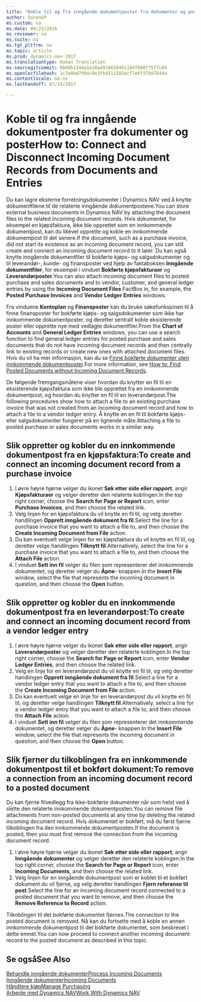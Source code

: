 ```yaml
---
title: "Koble til og fra inngående dokumentposter fra dokumenter og poster"
author: SorenGP
ms.custom: na
ms.date: 09/22/2016
ms.reviewer: na
ms.suite: na
ms.tgt_pltfrm: na
ms.topic: article
ms.prod: dynamics-nav-2017
ms.translationtype: Human Translation
ms.sourcegitcommit: 6b60b1344a1e18ad91863046110df880f75f7c04
ms.openlocfilehash: 1c3a0b07d9ac8e3fbd111583acf7e6f378d7644a
ms.contentlocale: nb-no
ms.lasthandoff: 07/19/2017

---
```


# <a name="how-to-connect-and-disconnect-incoming-document-records-from-documents-and-entries"></a><span data-ttu-id="dd8fd-102">Koble til og fra inngående dokumentposter fra dokumenter og poster</span><span class="sxs-lookup"><span data-stu-id="dd8fd-102">How to: Connect and Disconnect Incoming Document Records from Documents and Entries</span></span>
<span data-ttu-id="dd8fd-103">Du kan lagre eksterne forretningsdokumenter i Dynamics NAV ved å knytte dokumentfilene til de relaterte inngående dokumentpostene.</span><span class="sxs-lookup"><span data-stu-id="dd8fd-103">You can store external business documents in Dynamics NAV by attaching the document files to the related incoming document records.</span></span> <span data-ttu-id="dd8fd-104">Hvis dokumentet, for eksempel en kjøpsfaktura, ikke ble opprettet som en innkommende dokumentpost, kan du likevel opprette og koble en innkommende dokumentpost til det senere.</span><span class="sxs-lookup"><span data-stu-id="dd8fd-104">If the document, such as a purchase invoice, did not start its existence as an incoming document record, you can still create and connect an incoming document record to it later.</span></span> <span data-ttu-id="dd8fd-105">Du kan også knytte inngående dokumentfiler til bokførte kjøps- og salgsdokumenter og til leverandør-, kunde- og finansposter ved hjelp av faktaboksen **Inngående dokumentfiler**, for eksempel i vinduet **Bokførte kjøpsfakturaer** og **Leverandørposter**.</span><span class="sxs-lookup"><span data-stu-id="dd8fd-105">You can also attach incoming document files to posted purchase and sales documents and to vendor, customer, and general ledger entries by using the **Incoming Document Files** FactBox in, for example, the **Posted Purchase Invoices** and **Vendor Ledger Entries** windows.</span></span>

<span data-ttu-id="dd8fd-106">Fra vinduene **Kontoplan** og **Finansposter** kan du bruke søkefunksjonen til å finne finansposter for bokførte kjøps- og salgsdokumenter som ikke har innkommende dokumentposter, og deretter sentralt koble eksisterende poster eller opprette nye med vedlagte dokumentfiler.</span><span class="sxs-lookup"><span data-stu-id="dd8fd-106">From the **Chart of Accounts** and **General Ledger Entries** windows, you can use a search function to find general ledger entries for posted purchase and sales documents that do not have incoming document records and then centrally link to existing records or create new ones with attached document files.</span></span> <span data-ttu-id="dd8fd-107">Hvis du vil ha mer informasjon, kan du se [Finne bokførte dokumenter uten innkommende dokumentposter](across-how-find-posted-documents-without-income-document-records.md).</span><span class="sxs-lookup"><span data-stu-id="dd8fd-107">For more information, see [How to: Find Posted Documents without Incoming Document Records](across-how-find-posted-documents-without-income-document-records.md).</span></span>

<span data-ttu-id="dd8fd-108">De følgende fremgangsmåtene viser hvordan du knytter en fil til en eksisterende kjøpsfaktura som ikke ble opprettet fra en innkommende dokumentpost, og hvordan du knytter en fil til en leverandørpost.</span><span class="sxs-lookup"><span data-stu-id="dd8fd-108">The following procedures show how to attach a file to an existing purchase invoice that was not created from an incoming document record and how to attach a file to a vendor ledger entry.</span></span> <span data-ttu-id="dd8fd-109">Å knytte en en fil til bokførte kjøps- eller salgsdokumenter fungerer på en lignende måte.</span><span class="sxs-lookup"><span data-stu-id="dd8fd-109">Attaching a file to posted purchase or sales documents works in a similar way.</span></span>

## <a name="to-create-and-connect-an-incoming-document-record-from-a-purchase-invoice"></a><span data-ttu-id="dd8fd-110">Slik oppretter og kobler du en innkommende dokumentpost fra en kjøpsfaktura:</span><span class="sxs-lookup"><span data-stu-id="dd8fd-110">To create and connect an incoming document record from a purchase invoice</span></span>
1. <span data-ttu-id="dd8fd-111">I øvre høyre hjørne velger du ikonet **Søk etter side eller rapport**, angir **Kjøpsfakturaer** og velger deretter den relaterte koblingen.</span><span class="sxs-lookup"><span data-stu-id="dd8fd-111">In the top right corner, choose the **Search for Page or Report** icon, enter **Purchase Invoices**, and then choose the related link.</span></span>
2. <span data-ttu-id="dd8fd-112">Velg linjen for en kjøpsfaktura du vil knytte en fil til, og velg deretter handlingen **Opprett inngående dokument fra fil**.</span><span class="sxs-lookup"><span data-stu-id="dd8fd-112">Select the line for a purchase invoice that you want to attach a file to, and then choose the **Create Incoming Document from File** action.</span></span>
3. <span data-ttu-id="dd8fd-113">Du kan eventuelt velge linjen for en kjøpsfaktura du vil knytte en fil til, og deretter velge handlingen **Tilknytt fil**.</span><span class="sxs-lookup"><span data-stu-id="dd8fd-113">Alternatively, select the line for a purchase invoice that you want to attach a file to, and then choose the **Attach File** action.</span></span>
4. <span data-ttu-id="dd8fd-114">I vinduet **Sett inn fil** velger du filen som representerer det innkommende dokumentet, og deretter velger du **Åpne**- knappen.</span><span class="sxs-lookup"><span data-stu-id="dd8fd-114">In the **Insert File** window, select the file that represents the incoming document in question, and then choose the **Open** button.</span></span>

## <a name="to-create-and-connect-an-incoming-document-record-from-a-vendor-ledger-entry"></a><span data-ttu-id="dd8fd-115">Slik oppretter og kobler du en innkommende dokumentpost fra en leverandørpost:</span><span class="sxs-lookup"><span data-stu-id="dd8fd-115">To create and connect an incoming document record from a vendor ledger entry</span></span>
1. <span data-ttu-id="dd8fd-116">I øvre høyre hjørne velger du ikonet **Søk etter side eller rapport**, angir **Leverandørposter** og velger deretter den relaterte koblingen.</span><span class="sxs-lookup"><span data-stu-id="dd8fd-116">In the top right corner, choose the **Search for Page or Report** icon, enter **Vendor Ledger Entries**, and then choose the related link.</span></span>
2. <span data-ttu-id="dd8fd-117">Velg en linje for en leverandørpost du vil knytte en fil til, og velg deretter handlingen **Opprett inngående dokument fra fil**.</span><span class="sxs-lookup"><span data-stu-id="dd8fd-117">Select a line for a vendor ledger entry that you want to attach a file to, and then choose the **Create Incoming Document from File** action.</span></span>
3. <span data-ttu-id="dd8fd-118">Du kan eventuelt velge en linje for en leverandørpost du vil knytte en fil til, og deretter velge handlingen **Tilknytt fil**.</span><span class="sxs-lookup"><span data-stu-id="dd8fd-118">Alternatively, select a line for a vendor ledger entry that you want to attach a file to, and then choose the **Attach File** action.</span></span>
4. <span data-ttu-id="dd8fd-119">I vinduet **Sett inn fil** velger du filen som representerer det innkommende dokumentet, og deretter velger du **Åpne**- knappen.</span><span class="sxs-lookup"><span data-stu-id="dd8fd-119">In the **Insert File** window, select the file that represents the incoming document in question, and then choose the **Open** button.</span></span>

## <a name="to-remove-a-connection-from-an-incoming-document-record-to-a-posted-document"></a><span data-ttu-id="dd8fd-120">Slik fjerner du tilkoblingen fra en innkommende dokumentpost til et bokført dokument:</span><span class="sxs-lookup"><span data-stu-id="dd8fd-120">To remove a connection from an incoming document record to a posted document</span></span>
<span data-ttu-id="dd8fd-121">Du kan fjerne filvedlegg fra ikke-bokførte dokumenter når som helst ved å slette den relaterte innkommende dokumentposten.</span><span class="sxs-lookup"><span data-stu-id="dd8fd-121">You can remove file attachments from non-posted documents at any time by deleting the related incoming document record.</span></span> <span data-ttu-id="dd8fd-122">Hvis dokumentet er bokført, må du først fjerne tilkoblingen fra den innkommende dokumentposten.</span><span class="sxs-lookup"><span data-stu-id="dd8fd-122">If the document is posted, then you must first remove the connection from the incoming document record.</span></span>

1. <span data-ttu-id="dd8fd-123">I øvre høyre hjørne velger du ikonet **Søk etter side eller rapport**, angir **Inngående dokumenter** og velger deretter den relaterte koblingen.</span><span class="sxs-lookup"><span data-stu-id="dd8fd-123">In the top right corner, choose the **Search for Page or Report** icon, enter **Incoming Documents**, and then choose the related link.</span></span>
2. <span data-ttu-id="dd8fd-124">Velg linjen for en inngående dokumentpost som er koblet til et bokført dokument du vil fjerne, og velg deretter handlingen **Fjern referanse til post**.</span><span class="sxs-lookup"><span data-stu-id="dd8fd-124">Select the line for an incoming document record connected to a posted document that you want to remove, and then choose the **Remove Reference to Record** action.</span></span>

<span data-ttu-id="dd8fd-125">Tilkoblingen til det bokførte dokumentet fjernes.</span><span class="sxs-lookup"><span data-stu-id="dd8fd-125">The connection to the posted document is removed.</span></span> <span data-ttu-id="dd8fd-126">Nå kan du fortsette med å koble en annen innkommende dokumentpost til det bokførte dokumentet, som beskrevet i dette emnet.</span><span class="sxs-lookup"><span data-stu-id="dd8fd-126">You can now proceed to connect another incoming document record to the posted document as described in this topic.</span></span>

## <a name="see-also"></a><span data-ttu-id="dd8fd-127">Se også</span><span class="sxs-lookup"><span data-stu-id="dd8fd-127">See Also</span></span>  
[<span data-ttu-id="dd8fd-128">Behandle inngående dokumenter</span><span class="sxs-lookup"><span data-stu-id="dd8fd-128">Process Incoming Documents</span></span>](across-process-income-documents.md)  
[<span data-ttu-id="dd8fd-129">Inngående dokumenter</span><span class="sxs-lookup"><span data-stu-id="dd8fd-129">Incoming Documents</span></span>](across-income-documents.md)  
[<span data-ttu-id="dd8fd-130">Håndtere kjøp</span><span class="sxs-lookup"><span data-stu-id="dd8fd-130">Manage Purchasing</span></span>](purchasing-manage-purchasing.md)  
[<span data-ttu-id="dd8fd-131">Arbeide med Dynamics NAV</span><span class="sxs-lookup"><span data-stu-id="dd8fd-131">Work With Dynamics NAV</span></span>](ui-work-product.md)

